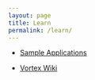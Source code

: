 ```yaml
---
layout: page
title: Learn
permalink: /learn/
---
```


* [Sample Applications](https://github.com/equilaterus/Vortex.Samples)

* [Vortex Wiki](https://github.com/equilaterus/Vortex/wiki)
